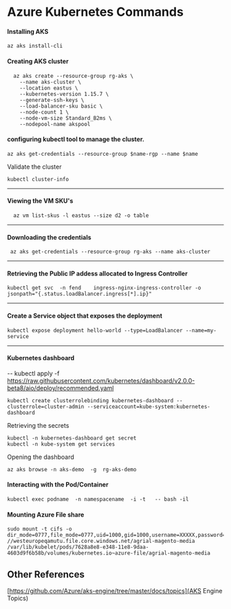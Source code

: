 # Azure Kubernetes Commands

#### Installing AKS 
```
az aks install-cli
```

#### Creating  AKS cluster
```
  az aks create --resource-group rg-aks \
    --name aks-cluster \
    --location eastus \
    --kubernetes-version 1.15.7 \
    --generate-ssh-keys \
    --load-balancer-sku basic \
    --node-count 1 \
    --node-vm-size Standard_B2ms \
    --nodepool-name akspool  
```

#### configuring kubectl tool to manage the cluster.
```console
az aks get-credentials --resource-group $name-rgp --name $name
```
Validate the cluster
```console
kubectl cluster-info
```

----

#### Viewing the VM SKU's

```
  az vm list-skus -l eastus --size d2 -o table
```

----

#### Downloading the credentials

```
 az aks get-credentials --resource-group rg-aks --name aks-cluster
```

----
#### Retrieving the Public IP addess allocated to Ingress Controller
 
```
kubectl get svc  -n fend    ingress-nginx-ingress-controller -o jsonpath="{.status.loadBalancer.ingress[*].ip}"
```
----
#### Create a Service object that exposes the deployment
```
kubectl expose deployment hello-world --type=LoadBalancer --name=my-service
```

----
#### Kubernetes dashboard
-- kubectl apply -f https://raw.githubusercontent.com/kubernetes/dashboard/v2.0.0-beta8/aio/deploy/recommended.yaml
```
kubectl create clusterrolebinding kubernetes-dashboard --clusterrole=cluster-admin --serviceaccount=kube-system:kubernetes-dashboard
```
Retrieving the secrets
```
kubectl -n kubernetes-dashboard get secret
kubectl -n kube-system get services
```
Opening the dashboard
```console
az aks browse -n aks-demo  -g  rg-aks-demo
```

#### Interacting with the Pod/Container 
```
kubectl exec podname  -n namespacename  -i -t   -- bash -il
```

#### Mounting Azure File share
```
sudo mount -t cifs -o dir_mode=0777,file_mode=0777,uid=1000,gid=1000,username=XXXXX,password=XXXXXX=,vers=3.0 //westeuropeqamutu.file.core.windows.net/agrial-magento-media /var/lib/kubelet/pods/7628a8e8-e348-11e8-9daa-4603d9f6b58b/volumes/kubernetes.io~azure-file/agrial-magento-media
```

## Other References
[https://github.com/Azure/aks-engine/tree/master/docs/topics](AKS Engine Topics)
